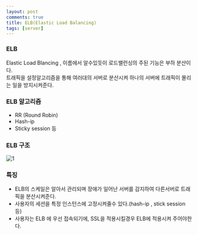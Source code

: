 ```yaml
---
layout: post
comments: true
title: ELB(Elastic Load Balancing)
tags: [server]
---
```


### ELB

Elastic Load Blancing , 이름에서 알수있듯이 로드밸런싱의 주된 기능은 부하 분산이다.   
트래픽을 설정알고리즘을 통해 여러대의 서버로 분산시켜 하나의 서버에 트래픽이 몰리는 일을 방지시켜준다. 


### ELB 알고리즘
- RR (Round Robin)
- Hash-ip 
- Sticky session
등

### ELB 구조 
![1]({{site.images}}/posts/2019-03-26-server-ELB/elb1.png)

### 특징
- ELB의 스케일은 알아서 관리되며 장애가 일어난 서버를 감지하여 다른서버로 트래픽을 분산시켜준다.
- 사용자의 세션을 특정 인스턴스에 고정시켜줄수 있다.(hash-ip , stick session 등)
- 사용자는 ELB 에 우선 접속되기에, SSL을 적용시킬경우 ELB에 적용시켜 주어야한다.
